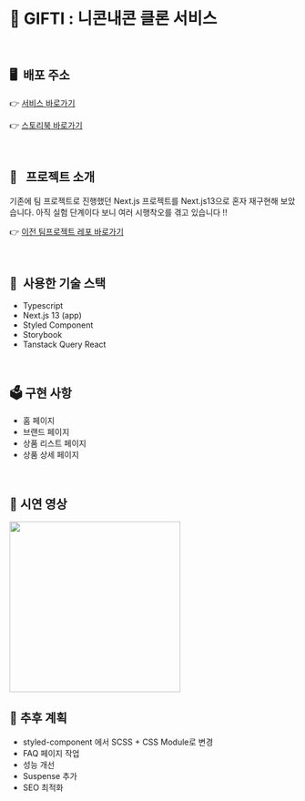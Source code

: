 # 🎁 GIFTI : 니콘내콘 클론 서비스

<br />

## 🖥 &nbsp;배포 주소

👉 [서비스 바로가기](https://week3-1-eight.vercel.app/)

👉 [스토리북 바로가기](https://6494249c7002643bec784e45-qajprgphez.chromatic.com/)

<br />

## 💟 &nbsp; 프로젝트 소개

기존에 팀 프로젝트로 진행했던 Next.js 프로젝트를 Next.js13으로 혼자 재구현해 보았습니다. 아직 실험 단계이다 보니 여러 시행착오를 겪고 있습니다 !!

👉 [이전 팀프로젝트 레포 바로가기](
https://github.com/react-18/week3-1)




<br />

## 🔶 &nbsp;사용한 기술 스택

- Typescript
- Next.js 13 (app)
- Styled Component
- Storybook
- Tanstack Query React

<br />

## 🗳&nbsp;구현 사항

- 홈 페이지
- 브랜드 페이지
- 상품 리스트 페이지
- 상품 상세 페이지

<br />

## 👀&nbsp;시연 영상


<img width="300" src="https://github.com/rachel490/gifticon_next13/assets/72786354/8be7f5e8-4d37-441f-9d99-5266a0814d85">

<br />

## 🤔&nbsp;추후 계획

- styled-component 에서 SCSS + CSS Module로 변경
- FAQ 페이지 작업
- 성능 개선
- Suspense 추가
- SEO 최적화
